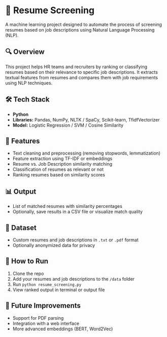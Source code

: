 # 📝 Resume Screening

A machine learning project designed to automate the process of screening resumes based on job descriptions using Natural Language Processing (NLP).

## 🔍 Overview
This project helps HR teams and recruiters by ranking or classifying resumes based on their relevance to specific job descriptions. It extracts textual features from resumes and compares them with job requirements using NLP techniques.

## 🛠️ Tech Stack
- **Python**
- **Libraries:** Pandas, NumPy, NLTK / SpaCy, Scikit-learn, TfidfVectorizer
- **Model:** Logistic Regression / SVM / Cosine Similarity

## 📂 Features
- Text cleaning and preprocessing (removing stopwords, lemmatization)
- Feature extraction using TF-IDF or embeddings
- Resume vs. Job Description similarity matching
- Classification of resumes as relevant or not
- Ranking resumes based on similarity scores

## 📊 Output
- List of matched resumes with similarity percentages
- Optionally, save results in a CSV file or visualize match quality

## 📁 Dataset
- Custom resumes and job descriptions in `.txt` or `.pdf` format
- Optionally anonymized data for privacy

## 🚀 How to Run
1. Clone the repo  
2. Add your resumes and job descriptions to the `/data` folder  
3. Run `python resume_screening.py`  
4. View ranked output in terminal or output file

## 📌 Future Improvements
- Support for PDF parsing
- Integration with a web interface
- More advanced embeddings (BERT, Word2Vec)

